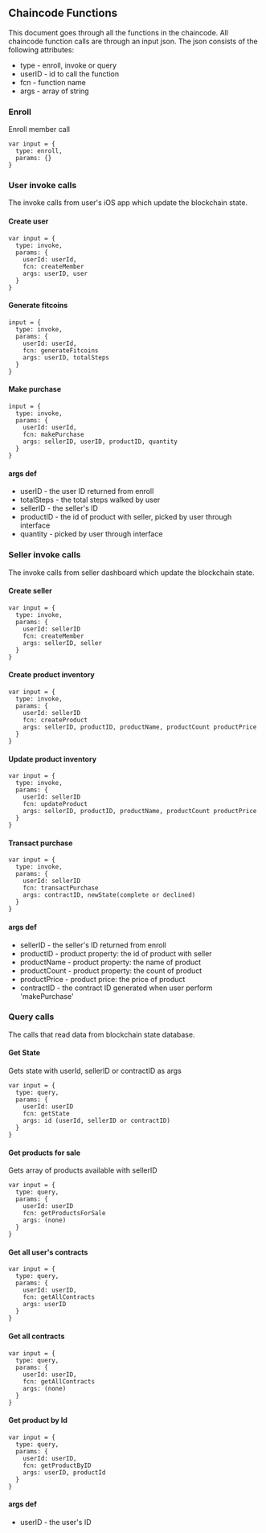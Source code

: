 ## Chaincode Functions

This document goes through all the functions in the chaincode. All chaincode function calls are through an input json. The json consists of the following attributes:

* type - enroll, invoke or query
* userID - id to call the function
* fcn - function name
* args - array of string


### Enroll

Enroll member call
```
var input = {
  type: enroll,
  params: {}
}
```


### User invoke calls

The invoke calls from user's iOS app which update the blockchain state.

#### Create user
```
var input = {
  type: invoke,
  params: {
    userId: userId,
    fcn: createMember
    args: userID, user
  }
}
```

#### Generate fitcoins
```
input = {
  type: invoke,
  params: {
    userId: userId,
    fcn: generateFitcoins
    args: userID, totalSteps
  }
}
```

#### Make purchase
```
input = {
  type: invoke,
  params: {
    userId: userId,
    fcn: makePurchase
    args: sellerID, userID, productID, quantity
  }
}
```

#### args def
- userID - the user ID returned from enroll
- totalSteps - the total steps walked by user
- sellerID - the seller's ID
- productID - the id of product with seller, picked by user through interface
- quantity - picked by user through interface


### Seller invoke calls

The invoke calls from seller dashboard which update the blockchain state.

#### Create seller
```
var input = {
  type: invoke,
  params: {
    userId: sellerID
    fcn: createMember
    args: sellerID, seller
  }
}
```

#### Create product inventory
```
var input = {
  type: invoke,
  params: {
    userId: sellerID
    fcn: createProduct
    args: sellerID, productID, productName, productCount productPrice
  }
}
```

#### Update product inventory
```
var input = {
  type: invoke,
  params: {
    userId: sellerID
    fcn: updateProduct
    args: sellerID, productID, productName, productCount productPrice
  }
}
```

#### Transact purchase
```
var input = {
  type: invoke,
  params: {
    userId: sellerID
    fcn: transactPurchase
    args: contractID, newState(complete or declined)
  }
}
```

#### args def
- sellerID - the seller's ID returned from enroll
- productID - product property: the id of product with seller
- productName - product property: the name of product
- productCount - product property: the count of product
- productPrice - product price: the price of product
- contractID - the contract ID generated when user perform 'makePurchase'


### Query calls

The calls that read data from blockchain state database.

#### Get State
Gets state with userId, sellerID or contractID as args
```
var input = {
  type: query,
  params: {
    userId: userID
    fcn: getState
    args: id (userId, sellerID or contractID)
  }
}
```

#### Get products for sale
Gets array of products available with sellerID
```
var input = {
  type: query,
  params: {
    userId: userID
    fcn: getProductsForSale
    args: (none)
  }
}
```

#### Get all user's contracts
```
var input = {
  type: query,
  params: {
    userId: userID,
    fcn: getAllContracts
    args: userID
  }
}
```

#### Get all contracts
```
var input = {
  type: query,
  params: {
    userId: userID,
    fcn: getAllContracts
    args: (none)
  }
}
```

#### Get product by Id
```
var input = {
  type: query,
  params: {
    userId: userID,
    fcn: getProductByID
    args: userID, productId
  }
}
```

#### args def
- userID - the user's ID
